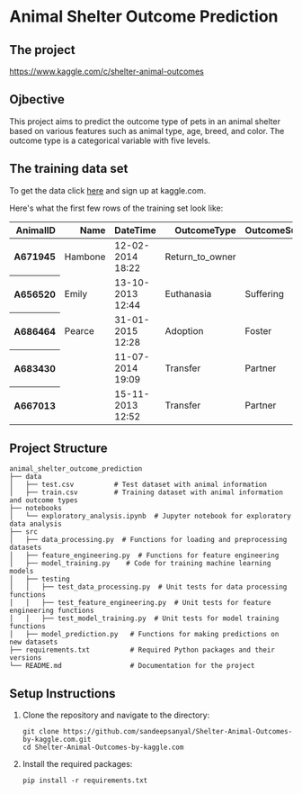 <h1>Animal Shelter Outcome Prediction</h1>
<h2>The project</h2>
<a href="https://www.kaggle.com/c/shelter-animal-outcomes">https://www.kaggle.com/c/shelter-animal-outcomes</a>

<h2>Ojbective</h2>
This project aims to predict the outcome type of pets in an animal shelter based on various features such as animal type, age, breed, and color. The outcome type is a categorical variable with five levels.

<h2>The training data set</h2>
To get the data click <a href="https://www.kaggle.com/c/shelter-animal-outcomes/data">here</a> and sign up at kaggle.com.

<p>Here's what the first few rows of the training set look like:</p>
<table class="table">
  <thead>
    <tr style="text-align: right;">
      <th>AnimalID</th>
      <th>Name</th>
      <th>DateTime</th>
      <th>OutcomeType</th>
      <th>OutcomeSubtype</th>
      <th>AnimalType</th>
      <th>SexuponOutcome</th>
      <th>AgeuponOutcome</th>
      <th>Breed</th>
      <th>Color</th>
    </tr>
  </thead>
  <tbody>
    <tr>
      <th>A671945</th>
      <td>Hambone</td>
      <td>12-02-2014 18:22</td>
      <td>Return_to_owner</td>
      <td></td>
      <td>Dog</td>
      <td>Neutered Male</td>
      <td>1 year</td>
      <td>Shetland Sheepdog Mix</td>
      <td>Brown/White</td>
    </tr>
    <tr>
      <th>A656520</th>
      <td>Emily</td>
      <td>13-10-2013 12:44</td>
      <td>Euthanasia</td>
      <td>Suffering</td>
      <td>Cat</td>
      <td>Spayed Female</td>
      <td>1 year</td>
      <td>Domestic Shorthair Mix</td>
      <td>Cream Tabby</td>
    </tr>
    <tr>
      <th>A686464</th>
      <td>Pearce</td>
      <td>31-01-2015 12:28</td>
      <td>Adoption</td>
      <td>Foster</td>
      <td>Dog</td>
      <td>Neutered Male</td>
      <td>2 years</td>
      <td>Pit Bull Mix</td>
      <td>Blue/White</td>
    </tr>
    <tr>
      <th>A683430</th>
      <td></td>
      <td>11-07-2014 19:09</td>
      <td>Transfer</td>
      <td>Partner</td>
      <td>Cat</td>
      <td>Intact Male</td>
      <td>3 weeks</td>
      <td>Domestic Shorthair Mix</td>
      <td>Blue Cream</td>
    </tr>
    <tr>
      <th>A667013</th>
      <td></td>
      <td>15-11-2013 12:52</td>
      <td>Transfer</td>
      <td>Partner</td>
      <td>Dog</td>
      <td>Neutered Male</td>
      <td>2 years</td>
      <td>Lhasa Apso/Miniature Poodle</td>
      <td>Tan</td>
    </tr>
  </tbody>
</table>


<h2>Project Structure</h2>

```
animal_shelter_outcome_prediction
├── data
│   ├── test.csv          # Test dataset with animal information
│   ├── train.csv         # Training dataset with animal information and outcome types
├── notebooks
│   └── exploratory_analysis.ipynb  # Jupyter notebook for exploratory data analysis
├── src
│   ├── data_processing.py  # Functions for loading and preprocessing datasets
│   ├── feature_engineering.py  # Functions for feature engineering
│   ├── model_training.py    # Code for training machine learning models
│   ├── testing
│   │   ├── test_data_processing.py  # Unit tests for data processing functions
│   │   ├── test_feature_engineering.py  # Unit tests for feature engineering functions
│   │   ├── test_model_training.py  # Unit tests for model training functions
│   ├── model_prediction.py   # Functions for making predictions on new datasets
├── requirements.txt          # Required Python packages and their versions
└── README.md                 # Documentation for the project
```

<h2>Setup Instructions</h2>
<ol type="1">
  <li>
    Clone the repository and navigate to the directory:
    <pre><code class="language-bash">git clone https://github.com/sandeepsanyal/Shelter-Animal-Outcomes-by-kaggle.com.git
cd Shelter-Animal-Outcomes-by-kaggle.com</code></pre>
  </li>
  <li>
    Install the required packages:
    <pre><code>pip install -r requirements.txt</code></pre>
  </li>
</ol>
